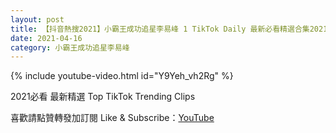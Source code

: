 ```yaml
---
layout: post
title: 【抖音熱搜2021】小霸王成功追星李易峰 1 TikTok Daily 最新必看精選合集2021 04 16
date: 2021-04-16
category: 小霸王成功追星李易峰
---
```


{% include youtube-video.html id="Y9Yeh_vh2Rg" %}

2021必看 最新精選 Top TikTok Trending Clips

喜歡請點贊轉發加訂閱 Like & Subscribe：[YouTube](https://www.youtube.com/channel/UCAoR7VcanIPd04uEq_GIylA/videos)


